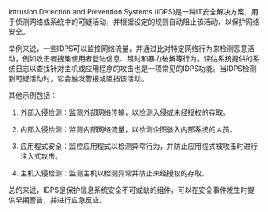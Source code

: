 

Intrusion Detection and Prevention Systems (IDPS)是一种IT安全解决方案，用于侦测网络或系统中的可疑活动，并根据设定的规则自动阻止该活动，以保护网络安全。

举例来说，一些IDPS可以监控网络流量，并通过比对特定网络行为来检测恶意活动，例如攻击者搜集使用者登陆信息、超时和暴力破解等行为。评估系统提供的系统日志以查找针对主机或应用程序的攻击也是一项常见的IDPS功能。当IDPS检测到可疑活动时，它会触发警报或阻挡该活动。

其他示例包括：

1. 外部入侵检测：监测外部网络传输，以检测入侵或未经授权的存取。

2. 内部入侵检测：监测内部网络流量，以检测企图骇入内部系统的人员。

3. 应用程式安全：监控应用程式以检测异常行为，并防止应用程式被攻击时进行注入式攻击。

4. 主机入侵检测：监测主机以检测异常并防止未经授权的存取。

总的来说，IDPS是保护信息系统安全不可或缺的组件，可以在安全事件发生时提供早期警告，并进行应急反应。